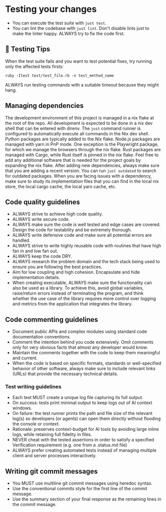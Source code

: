 # Testing your changes

- You can execute the test suite with `just test`.
- You can lint the codebase with `just lint`.
  Don't disable lints just to make the linter happy. ALWAYS try to fix the code first.

## 🧪 Testing Tips

When the test suite fails and you want to test potential fixes, try running only the affected
tests firsts:

`ruby -Itest test/test_file.rb -n test_method_name`

ALWAYS run testing commands with a suitable timeout because they might hang.

## Managing dependencies

The development environment of this project is managed in a nix flake at the root of the repo.
All development is expected to be done in a nix dev shell that can be entered with direnv.
The `just` command runner is configured to automatically execute all commands in the Nix dev shell.
Python packages are typically added to the Nix flake.
Node.js packages are managed with yarn in PnP mode. One exception is the Playwright package, for which we manage the browsers through the nix flake.
Rust packages are managed with Cargo, while Rust itself is pinned in the nix flake.
Feel free to add any additional software that is needed for the project goals by expanding the nix flake.
After adding new dependencies, always make sure that you are adding a recent version. You can run `just outdated` to search for outdated packages.
When you are facing issues with a dependency, make sure to study its implementation files that you can find in the local nix store, the local cargo cache, the local yarn cache, etc.

## Code quality guidelines

- ALWAYS strive to achieve high code quality.
- ALWAYS write secure code.
- ALWAYS make sure the code is well tested and edge cases are covered. Design the code for testability and be extremely thorough.
- ALWAYS write defensive code and make sure all potential errors are handled.
- ALWAYS strive to write highly reusable code with routines that have high fan in and low fan out.
- ALWAYS keep the code DRY.
- ALWAYS research the problem domain and the tech stack being used to ensure you are following the best practices.
- Aim for low coupling and high cohesion. Encapsulate and hide implementation details.
- When creating executable, ALWAYS make sure the functionality can also be used as a library.
  To achieve this, avoid global variables, raise/return errors instead of terminating the program, and think whether the use case of the library requires more control over logging
  and metrics from the application that integrates the library.

## Code commenting guidelines

- Document public APIs and complex modules using standard code documentation conventions.
- Comment the intention behind you code extensively. Omit comments only for very obvious
  facts that almost any developer would know.
- Maintain the comments together with the code to keep them meaningful and current.
- When the code is based on specific formats, standards or well-specified behavior of
  other software, always make sure to include relevant links (URLs) that provide the
  necessary technical details.

### Test writing guidelines

- Each test MUST create a unique log file capturing its full output.
- On success: tests print minimal output to keep logs out of AI context windows.
- On failure: the test runner prints the path and file size of the relevant log(s) so developers (or agents) can open them directly without flooding the console or context.
- Rationale: preserves context-budget for AI tools by avoiding large inline logs, while retaining full fidelity in files.
- NEVER cheat with the tested assertions in order to satisfy a specified Verification requirement (e.g. one from a .status.md file)
- ALWAYS prefer creating automated tests instead of managing multiple client and server processes interactively.

## Writing git commit messages

- You MUST use multiline git commit messages using heredoc syntax.
- Use the conventional commits style for the first line of the commit message.
- Use the summary section of your final response as the remaining lines in the commit message.
